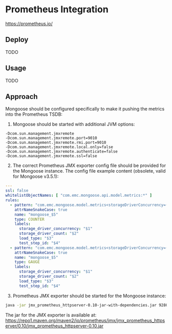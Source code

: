 # Prometheus Integration

https://prometheus.io/

## Deploy

TODO

## Usage

TODO

## Approach

Mongoose should be configured specifically to make it pushing the metrics into the Prometheus TSDB:

1. Mongoose should be started with additional JVM options:
```
-Dcom.sun.management.jmxremote
-Dcom.sun.management.jmxremote.port=9010
-Dcom.sun.management.jmxremote.rmi.port=9010
-Dcom.sun.management.jmxremote.local.only=false
-Dcom.sun.management.jmxremote.authenticate=false
-Dcom.sun.management.jmxremote.ssl=false
```
2. The correct Prometheus JMX exporter config file should be provided for the Mongoose instance.
The config file example content (obsolete, valid for Mongoose v3.5.1):
```yaml
---
ssl: false
whitelistObjectNames: [ "com.emc.mongoose.api.model.metrics:*" ]
rules:
  - pattern: "com.emc.mongoose.model.metrics<storageDriverConcurrency=(\\d+), storageDriverCount=(\\d+), loadType=(\\w+), stepId=(.+)><>(byte_count|duration_sum|elapsed_time_millis|fail_count|latency_sum|succ_count)"
    attrNameSnakeCase: true
    name: "mongoose_$5"
    type: COUNTER
    labels:
      storage_driver_concurrency: "$1"
      storage_driver_count: "$2"
      load_type: "$3"
      test_step_id: "$4"
  - pattern: "com.emc.mongoose.model.metrics<storageDriverConcurrency=(\\d+), storageDriverCount=(\\d+), loadType=(\\w+), stepId=(.+)><>(byte_rate_last|byte_rate_mean|duration_hi_q|duration_lo_q|duration_max|duration_mean|duration_med|duration_min|fail_rate_last|fail_rate_mean|latency_hi_q|latency_lo_q|latency_max|latency_mean|latency_med|latemcy_min|start_time_millis|succ_rate_last|succ_rate_mean)"
    attrNameSnakeCase: true
    name: "mongoose_$5"
    type: GAUGE
    labels:
      storage_driver_concurrency: "$1"
      storage_driver_count: "$2"
      load_type: "$3"
      test_step_id: "$4"
```
3. Prometheus JMX exporter should be started for the Mongoose instance:
```bash
java -jar jmx_prometheus_httpserver-0.10-jar-with-dependencies.jar 9280 <JMX_EXPORTER_CONFIG_FILE>
```
The jar for the JMX exporter is available at:
https://repo1.maven.org/maven2/io/prometheus/jmx/jmx_prometheus_httpserver/0.10/jmx_prometheus_httpserver-0.10.jar

